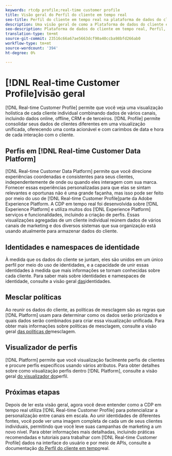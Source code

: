 ```yaml
---
keywords: rtcdp profile;real-time customer profile
title: Visão geral do Perfil do cliente em tempo real
seo-title: Perfil do cliente em tempo real na plataforma de dados do cliente em tempo real
description: Uma visão geral de como a Plataforma de dados do cliente em tempo real permite que você direcione experiências coordenadas, consistentes e relevantes para seus clientes usando Perfis em tempo real do cliente.
seo-description: Plataforma de dados do cliente em tempo real, Perfil, dados, experiências, canais
translation-type: tm+mt
source-git-commit: 23516c66a67ae5663dcf90a40ccba98bfd266ab0
workflow-type: tm+mt
source-wordcount: '394'
ht-degree: 0%

---
```



# [!DNL Real-time Customer Profile]visão geral

[!DNL Real-time Customer Profile] permite que você veja uma visualização holística de cada cliente individual combinando dados de vários canais, incluindo dados online, offline, CRM e de terceiros. [!DNL Profile] permite consolidar seus dados de clientes diferentes em uma visualização unificada, oferecendo uma conta acionável e com carimbos de data e hora de cada interação com o cliente.

## Perfis em [!DNL Real-time Customer Data Platform]

[!DNL Real-time Customer Data Platform] permite que você direcione experiências coordenadas e consistentes para seus clientes, independentemente de onde ou quando eles interagem com sua marca. Fornecer essas experiências personalizadas para que elas se sintam relevantes e oportunas não é uma grande façanha, mas isso pode ser feito por meio do uso de [!DNL Real-time Customer Profile]parte da Adobe Experience Platform. A CDP em tempo real foi desenvolvida sobre [!DNL Experience Platform] e utiliza muitos dos [!DNL Experience Platform] serviços e funcionalidades, incluindo a criação de perfis. Essas visualizações agregadas de um cliente individual reúnem dados de vários canais de marketing e dos diversos sistemas que sua organização está usando atualmente para armazenar dados do cliente.

## Identidades e namespaces de identidade

À medida que os dados do cliente se juntam, eles são unidos em um único perfil por meio do uso de identidades, e a capacidade de unir essas identidades à medida que mais informações se tornam conhecidas sobre cada cliente. Para saber mais sobre identidades e namespaces de identidade, consulte a visão geral [das](/help/rtcdp/profile/identities-overview.md)identidades.

## Mesclar políticas

Ao reunir os dados do cliente, as políticas de mesclagem são as regras que [!DNL Platform] usam para determinar como os dados serão priorizados e quais dados serão combinados para criar essa visualização unificada. Para obter mais informações sobre políticas de mesclagem, consulte a visão geral [das políticas de](/help/rtcdp/profile/merge-policies.md)mesclagem.

## Visualizador de perfis

[!DNL Platform] permite que você visualização facilmente perfis de clientes e procure perfis específicos usando vários atributos. Para obter detalhes sobre como visualização perfis dentro [!DNL Platform], consulte a visão geral [do visualizador do](/help/rtcdp/profile/profile-viewer.md)perfil.

## Próximas etapas

Depois de ler esta visão geral, agora você deve entender como a CDP em tempo real utiliza [!DNL Real-time Customer Profile] para potencializar a personalização entre canais em escala. Ao unir identidades de diferentes fontes, você pode ver uma imagem completa de cada um de seus clientes individuais, permitindo que você leve suas campanhas de marketing a um novo nível. Para obter informações mais detalhadas, incluindo práticas recomendadas e tutoriais para trabalhar com [!DNL Real-time Customer Profile] dados na interface do usuário e por meio de APIs, consulte a documentação [do Perfil do cliente em tempo](../../profile/home.md)real.